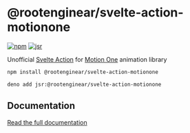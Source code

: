 # @rootenginear/svelte-action-motionone

[![npm](https://img.shields.io/npm/v/%40rootenginear%2Fsvelte-action-motionone?logo=npm&logoColor=%23CB3837&color=%23CB3837)](https://www.npmjs.com/package/@rootenginear/svelte-action-motionone) [![jsr](https://img.shields.io/jsr/v/%40rootenginear/svelte-action-motionone?logo=jsr&color=%23F7DF1E)](https://jsr.io/@rootenginear/svelte-action-motionone)

Unofficial [Svelte Action](https://svelte.dev/docs/svelte-action) for [Motion One](https://motion.dev/) animation library

```bash
npm install @rootenginear/svelte-action-motionone
```

```bash
deno add jsr:@rootenginear/svelte-action-motionone
```

## Documentation

[Read the full documentation](https://github.com/rootEnginear/svelte-action-motionone/tree/main/docs)
